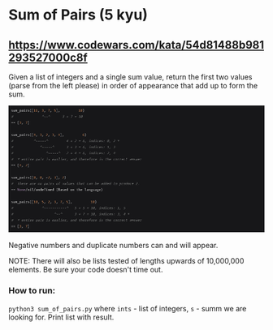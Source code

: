 # Sum of Pairs (5 kyu)
## https://www.codewars.com/kata/54d81488b981293527000c8f

Given a list of integers and a single sum value, return the first two values (parse from the left please) in order of appearance that add up to form the sum.

![example](https://github.com/la-strole/codewars/blob/master/Sum%20of%20pairs/images/readme_example.png)

Negative numbers and duplicate numbers can and will appear.

NOTE: There will also be lists tested of lengths upwards of 10,000,000 elements. Be sure your code doesn't time out.
### How to run:
`python3 sum_of_pairs.py` where `ints` - list of integers, `s` - summ we are looking for. Print list with result.
